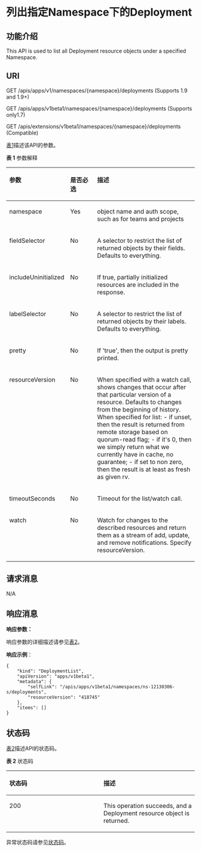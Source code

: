 # 列出指定Namespace下的Deployment<a name="cce_02_0127"></a>

## 功能介绍<a name="section51078739"></a>

This API is used to list all Deployment resource objects under a specified Namespace.

## URI<a name="section57055467"></a>

GET /apis/apps/v1/namespaces/\{namespace\}/deployments \(Supports 1.9 and 1.9+\)

GET /apis/apps/v1beta1/namespaces/\{namespace\}/deployments \(Supports only1.7\)

GET /apis/extensions/v1beta1/namespaces/\{namespace\}/deployments \(Compatible\)

[表1](#d0e36539)描述该API的参数。

**表 1**  参数解释

<a name="d0e36539"></a>
<table><thead align="left"><tr id="row2135501"><th class="cellrowborder" valign="top" width="22.220000000000002%" id="mcps1.2.4.1.1"><p id="p65652297517"><a name="p65652297517"></a><a name="p65652297517"></a>参数</p>
</th>
<th class="cellrowborder" valign="top" width="16.16%" id="mcps1.2.4.1.2"><p id="p165661629135114"><a name="p165661629135114"></a><a name="p165661629135114"></a>是否必选</p>
</th>
<th class="cellrowborder" valign="top" width="61.62%" id="mcps1.2.4.1.3"><p id="p14567629115114"><a name="p14567629115114"></a><a name="p14567629115114"></a>描述</p>
</th>
</tr>
</thead>
<tbody><tr id="row59065999"><td class="cellrowborder" valign="top" width="22.220000000000002%" headers="mcps1.2.4.1.1 "><p id="p19616629"><a name="p19616629"></a><a name="p19616629"></a>namespace</p>
</td>
<td class="cellrowborder" valign="top" width="16.16%" headers="mcps1.2.4.1.2 "><p id="p45443123"><a name="p45443123"></a><a name="p45443123"></a>Yes</p>
</td>
<td class="cellrowborder" valign="top" width="61.62%" headers="mcps1.2.4.1.3 "><p id="p57014386"><a name="p57014386"></a><a name="p57014386"></a>object name and auth scope, such as for teams and projects</p>
</td>
</tr>
<tr id="row43367434"><td class="cellrowborder" valign="top" width="22.220000000000002%" headers="mcps1.2.4.1.1 "><p id="p23101228"><a name="p23101228"></a><a name="p23101228"></a>fieldSelector</p>
</td>
<td class="cellrowborder" valign="top" width="16.16%" headers="mcps1.2.4.1.2 "><p id="p59260195"><a name="p59260195"></a><a name="p59260195"></a>No</p>
</td>
<td class="cellrowborder" valign="top" width="61.62%" headers="mcps1.2.4.1.3 "><p id="p35346519"><a name="p35346519"></a><a name="p35346519"></a>A selector to restrict the list of returned objects by their fields. Defaults to everything.</p>
</td>
</tr>
<tr id="row49683219"><td class="cellrowborder" valign="top" width="22.220000000000002%" headers="mcps1.2.4.1.1 "><p id="p64917804"><a name="p64917804"></a><a name="p64917804"></a>includeUninitialized</p>
</td>
<td class="cellrowborder" valign="top" width="16.16%" headers="mcps1.2.4.1.2 "><p id="p23850806"><a name="p23850806"></a><a name="p23850806"></a>No</p>
</td>
<td class="cellrowborder" valign="top" width="61.62%" headers="mcps1.2.4.1.3 "><p id="p6042403"><a name="p6042403"></a><a name="p6042403"></a>If true, partially initialized resources are included in the response.</p>
</td>
</tr>
<tr id="row54381628"><td class="cellrowborder" valign="top" width="22.220000000000002%" headers="mcps1.2.4.1.1 "><p id="p42835719"><a name="p42835719"></a><a name="p42835719"></a>labelSelector</p>
</td>
<td class="cellrowborder" valign="top" width="16.16%" headers="mcps1.2.4.1.2 "><p id="p47141219"><a name="p47141219"></a><a name="p47141219"></a>No</p>
</td>
<td class="cellrowborder" valign="top" width="61.62%" headers="mcps1.2.4.1.3 "><p id="p60342391"><a name="p60342391"></a><a name="p60342391"></a>A selector to restrict the list of returned objects by their labels. Defaults to everything.</p>
</td>
</tr>
<tr id="row6210614"><td class="cellrowborder" valign="top" width="22.220000000000002%" headers="mcps1.2.4.1.1 "><p id="p33297746"><a name="p33297746"></a><a name="p33297746"></a>pretty</p>
</td>
<td class="cellrowborder" valign="top" width="16.16%" headers="mcps1.2.4.1.2 "><p id="p12762939"><a name="p12762939"></a><a name="p12762939"></a>No</p>
</td>
<td class="cellrowborder" valign="top" width="61.62%" headers="mcps1.2.4.1.3 "><p id="p27165144"><a name="p27165144"></a><a name="p27165144"></a>If 'true', then the output is pretty printed.</p>
</td>
</tr>
<tr id="row43159710"><td class="cellrowborder" valign="top" width="22.220000000000002%" headers="mcps1.2.4.1.1 "><p id="p6275621"><a name="p6275621"></a><a name="p6275621"></a>resourceVersion</p>
</td>
<td class="cellrowborder" valign="top" width="16.16%" headers="mcps1.2.4.1.2 "><p id="p38563284"><a name="p38563284"></a><a name="p38563284"></a>No</p>
</td>
<td class="cellrowborder" valign="top" width="61.62%" headers="mcps1.2.4.1.3 "><p id="p36618324"><a name="p36618324"></a><a name="p36618324"></a>When specified with a watch call, shows changes that occur after that particular version of a resource. Defaults to changes from the beginning of history. When specified for list: - if unset, then the result is returned from remote storage based on quorum-read flag; - if it's 0, then we simply return what we currently have in cache, no guarantee; - if set to non zero, then the result is at least as fresh as given rv.</p>
</td>
</tr>
<tr id="row61129466"><td class="cellrowborder" valign="top" width="22.220000000000002%" headers="mcps1.2.4.1.1 "><p id="p52539702"><a name="p52539702"></a><a name="p52539702"></a>timeoutSeconds</p>
</td>
<td class="cellrowborder" valign="top" width="16.16%" headers="mcps1.2.4.1.2 "><p id="p27857430"><a name="p27857430"></a><a name="p27857430"></a>No</p>
</td>
<td class="cellrowborder" valign="top" width="61.62%" headers="mcps1.2.4.1.3 "><p id="p41859330"><a name="p41859330"></a><a name="p41859330"></a>Timeout for the list/watch call.</p>
</td>
</tr>
<tr id="row41189657"><td class="cellrowborder" valign="top" width="22.220000000000002%" headers="mcps1.2.4.1.1 "><p id="p48027907"><a name="p48027907"></a><a name="p48027907"></a>watch</p>
</td>
<td class="cellrowborder" valign="top" width="16.16%" headers="mcps1.2.4.1.2 "><p id="p65055278"><a name="p65055278"></a><a name="p65055278"></a>No</p>
</td>
<td class="cellrowborder" valign="top" width="61.62%" headers="mcps1.2.4.1.3 "><p id="p34986178"><a name="p34986178"></a><a name="p34986178"></a>Watch for changes to the described resources and return them as a stream of add, update, and remove notifications. Specify resourceVersion.</p>
</td>
</tr>
</tbody>
</table>

## 请求消息<a name="section43737161"></a>

N/A

## 响应消息<a name="section58090133"></a>

**响应参数：**

响应参数的详细描述请参见[表2](创建Deployment.md#table12862324102610)。

**响应示例**：

```
{
    "kind": "DeploymentList",
    "apiVersion": "apps/v1beta1",
    "metadata": {
        "selfLink": "/apis/apps/v1beta1/namespaces/ns-12130306-s/deployments",
        "resourceVersion": "418745"
    },
    "items": []
}
```

## 状态码<a name="section53049152"></a>

[表2](#d0e36668)描述API的状态码。

**表 2**  状态码

<a name="d0e36668"></a>
<table><thead align="left"><tr id="row17031726"><th class="cellrowborder" valign="top" width="50%" id="mcps1.2.3.1.1"><p id="p37392545"><a name="p37392545"></a><a name="p37392545"></a>状态码</p>
</th>
<th class="cellrowborder" valign="top" width="50%" id="mcps1.2.3.1.2"><p id="p8897276"><a name="p8897276"></a><a name="p8897276"></a>描述</p>
</th>
</tr>
</thead>
<tbody><tr id="row49590760"><td class="cellrowborder" valign="top" width="50%" headers="mcps1.2.3.1.1 "><p id="p57428620"><a name="p57428620"></a><a name="p57428620"></a>200</p>
</td>
<td class="cellrowborder" valign="top" width="50%" headers="mcps1.2.3.1.2 "><p id="p21206673"><a name="p21206673"></a><a name="p21206673"></a>This operation succeeds, and a Deployment resource object is returned.</p>
</td>
</tr>
</tbody>
</table>

异常状态码请参见[状态码](状态码.md)。

